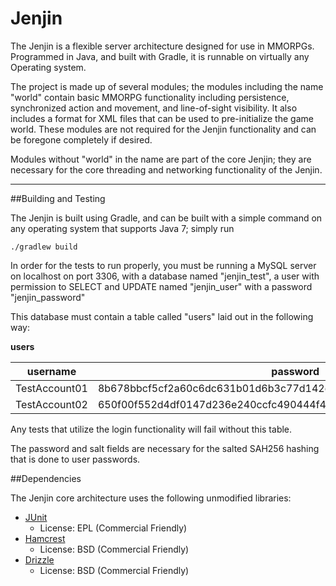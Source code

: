 Jenjin
=====

The Jenjin is a flexible server architecture designed for use in MMORPGs.
Programmed in Java, and built with Gradle, it is runnable on virtually any Operating
system.

The project is made up of several modules; the modules including the name "world" contain
basic MMORPG functionality including persistence, synchronized action and movement, and
line-of-sight visibility.  It also includes a format for XML files that can be used to
pre-initialize the game world.  These modules are not required for the Jenjin functionality
and can be foregone completely if desired.

Modules without "world" in the name are part of the core Jenjin; they are necessary for the
core threading and networking functionality of the Jenjin.


***

##Building and Testing

The Jenjin is built using Gradle, and can be built with a simple command on
any operating system that supports Java 7; simply run

`./gradlew build`

In order for the tests to run properly, you must be running a MySQL server on localhost on port 3306,
with a database named "jenjin_test", a user with permission to SELECT and UPDATE named "jenjin_user" with
a password "jenjin_password"

This database must contain a table called "users" laid out in the following way:

**users**


| username      | password                                                          | salt                                             | loggedin   | xCoord | yCoord | zoneID |
| ------------- | ----------------------------------------------------------------- | ------------------------------------------------ | ---------- | ------ | ------ | ------ |
| TestAccount01 | 8b678bbcf5cf2a60c6dc631b01d6b3c77d142d05eb521a62f73014cc987e0156  | 66db065da6853ec1dafb45933c77b3fdac9ce354a391e8d3 | 0          | 0      | 0      | 0      |
| TestAccount02 | 650f00f552d4df0147d236e240ccfc490444f4b358c4ff1d79f5fd90f57243bd  | e3c42b85a183d3f654a3d2bb3bc5ea607d0fb529d9b890d3 | 0          | 0      | 0      | 0      |

Any tests that utilize the login functionality will fail without this table.

The password and salt fields are necessary for the salted SAH256 hashing that is done to user passwords.


##Dependencies

The Jenjin core architecture uses the following unmodified libraries:

* [JUnit](https://github.com/junit-team/junit)
    * License: EPL (Commercial Friendly)
* [Hamcrest](https://github.com/hamcrest/JavaHamcrest)
    * License: BSD (Commercial Friendly)
* [Drizzle](https://github.com/krummas/DrizzleJDBC)
    * License: BSD (Commercial Friendly)
